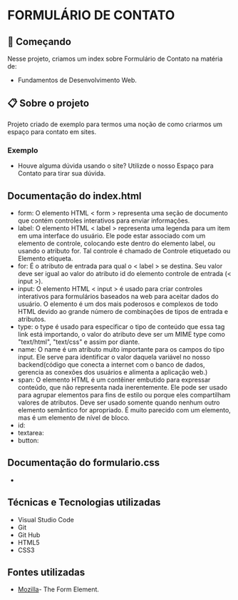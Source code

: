 # FORMULÁRIO DE CONTATO

## 🚀 Começando
Nesse projeto, criamos um index sobre Formulário de Contato na matéria de:
* Fundamentos de Desenvolvimento Web.

## 📋 Sobre o projeto
Projeto criado de exemplo para termos uma noção de como criarmos um espaço para contato em sites.
### Exemplo
* Houve alguma dúvida usando o site? Utilizde o nosso Espaço para Contato para tirar sua dúvida.

## Documentação do index.html 
* form: O elemento HTML < form > representa uma seção de documento que contém controles interativos para enviar informações.
* label: O elemento HTML < label > representa uma legenda para um item em uma interface do usuário. Ele pode estar associado com um elemento de controle, colocando este dentro do elemento label, ou usando o atributo for. Tal controle é chamado de Controle etiquetado ou Elemento etiqueta.
* for:  É o atributo de entrada para qual o < label > se destina. Seu valor deve ser igual ao valor do atributo id do elemento controle de entrada (< input >).
* input: O elemento HTML < input > é usado para criar controles interativos para formulários baseados na web para aceitar dados do usuário. O elemento é um dos mais poderosos e complexos de todo HTML devido ao grande número de combinações de tipos de entrada e atributos.
* type:  o type é usado para especificar o tipo de conteúdo que essa tag link está importando, o valor do atributo deve ser um MIME type como "text/html", "text/css" e assim por diante.
* name: O name é um atributo muito importante para os campos do tipo input. Ele serve para identificar o valor daquela variável no nosso backend(código que conecta a internet com o banco de dados, gerencia as conexões dos usuários e alimenta a aplicação web.)
* span: O elemento HTML é um contêiner embutido para expressar conteúdo, que não representa nada inerentemente. Ele pode ser usado para agrupar elementos para fins de estilo ou porque eles compartilham valores de atributos. Deve ser usado somente quando nenhum outro elemento semântico for apropriado. É muito parecido com um elemento, mas é um elemento de nível de bloco.
* id:
* textarea:
* button:

## Documentação do formulario.css
* 

## Técnicas e Tecnologias utilizadas
* Visual Studio Code 
* Git
* Git Hub
* HTML5
* CSS3

## Fontes utilizadas
* [Mozilla](https://developer.mozilla.org/en-US/docs/Web/HTML/Element/form)- The Form Element.